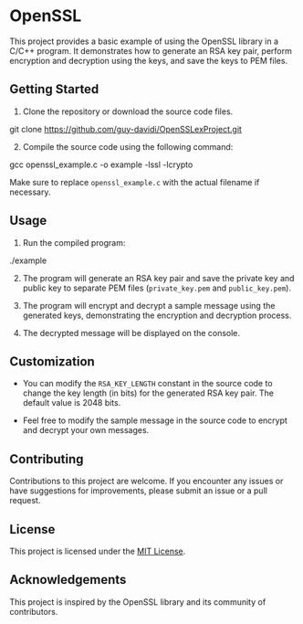 # OpenSSL

This project provides a basic example of using the OpenSSL library in a C/C++ program.
It demonstrates how to generate an RSA key pair, perform encryption and decryption using the keys, and save the keys to PEM files.

## Getting Started

1. Clone the repository or download the source code files.

git clone https://github.com/guy-davidi/OpenSSLexProject.git

2. Compile the source code using the following command:

gcc openssl_example.c -o example -lssl -lcrypto

Make sure to replace `openssl_example.c` with the actual filename if necessary.

## Usage

1. Run the compiled program:

./example

2. The program will generate an RSA key pair and save the private key and public key to separate PEM files (`private_key.pem` and `public_key.pem`).

3. The program will encrypt and decrypt a sample message using the generated keys, demonstrating the encryption and decryption process.

4. The decrypted message will be displayed on the console.

## Customization

- You can modify the `RSA_KEY_LENGTH` constant in the source code to change the key length (in bits) for the generated RSA key pair. The default value is 2048 bits.

- Feel free to modify the sample message in the source code to encrypt and decrypt your own messages.

## Contributing

Contributions to this project are welcome. If you encounter any issues or have suggestions for improvements, please submit an issue or a pull request.

## License

This project is licensed under the [MIT License](LICENSE).

## Acknowledgements

This project is inspired by the OpenSSL library and its  community of contributors.
